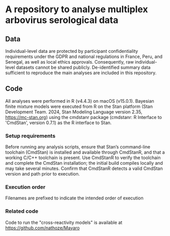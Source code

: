 # A repository to analyse multiplex arbovirus serological data

## Data

Individual-level data are protected by participant confidentiality requirements under the GDPR and national regulations in France, Peru, and Senegal, as well as local ethics approvals. Consequently, raw individual-level datasets cannot be shared publicly. De-identified summary data sufficient to reproduce the main analyses are included in this repository.

## Code

All analyses were performed in R (v4.4.3) on macOS (v15.0.1). Bayesian finite mixture models were executed from R on the Stan platform (Stan Development Team. 2024, Stan Modeling Language version 2.35, https://mc-stan.org) using the cmdstanr package (cmdstanr: R Interface to 'CmdStan', version 0.7.1) as the R interface to Stan.

### Setup requirements

Before running any analysis scripts, ensure that Stan’s command-line toolchain (CmdStan) is installed and available through CmdStanR, and that a working C/C++ toolchain is present. Use CmdStanR to verify the toolchain and complete the CmdStan installation; the initial build compiles locally and may take several minutes. Confirm that CmdStanR detects a valid CmdStan version and path prior to execution.

### Execution order

Filenames are prefixed to indicate the intended order of execution

### Related code

Code to run the "cross-reactivity models" is available at https://github.com/nathoze/Mayaro

